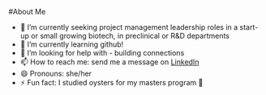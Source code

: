 #About Me


- 🔭 I’m currently seeking project management leadership roles in a start-up or small growing biotech, in preclinical or R&D departments
- 🌱 I’m currently learning github! 
- 🤔 I’m looking for help with - building connections
- 📫 How to reach me: send me a message on [LinkedIn](www.linkedin.com/in/sarah-m-winnickim)
- 😄 Pronouns: she/her
- ⚡ Fun fact: I studied oysters for my masters program 🦪

